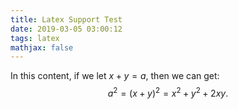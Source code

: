 ```yaml
---
title: Latex Support Test
date: 2019-03-05 03:00:12
tags: latex
mathjax: false
---
```

In this content, if we let $x+y=a$, then we can get:
$$a^2=(x+y)^2=x^2+y^2+2xy.$$